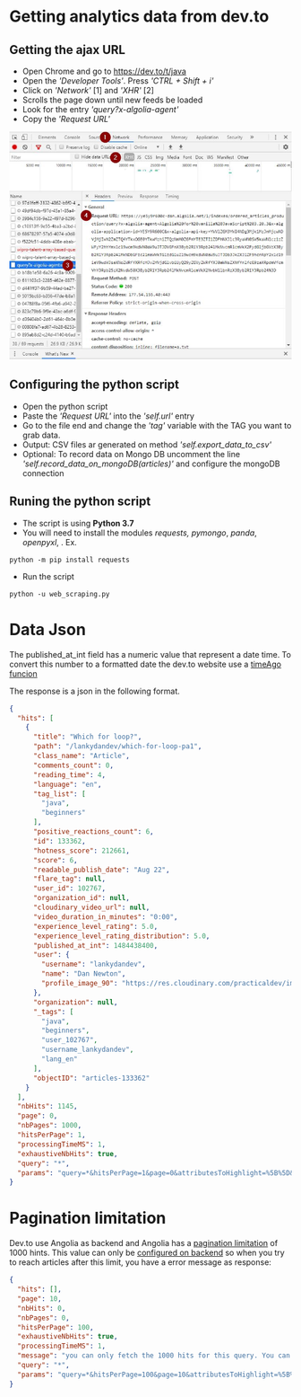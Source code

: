 # Getting analytics data from dev.to 

## Getting the ajax URL 

- Open Chrome and go to https://dev.to/t/java
- Open the _'Developer Tools'_. Press _'CTRL + Shift + i'_ 
- Click on _'Network'_ [1] and _'XHR'_  [2]
- Scrolls the page down until new feeds be loaded
- Look for the entry _'query?x-algolia-agent'_ 
- Copy the _'Request URL'_ 

![screenshot](screenshot.jpg)

## Configuring the python script

- Open the python script
- Paste the _'Request URL'_ into the _'self.url'_ entry
- Go to the file end and change the _'tag'_ variable with the TAG you want to grab data. 
- Output: CSV files ar generated on method _'self.export_data_to_csv'_
- Optional: To record data on Mongo DB uncomment the line _'self.record_data_on_mongoDB(articles)'_ and configure the mongoDB connection

## Runing the python script

- The script is using **Python 3.7**
- You will need to install the modules _requests, pymongo_, _panda_, _openpyxl_, . Ex.
```
python -m pip install requests
```
- Run the script
```
python -u web_scraping.py
```

# Data Json

The published_at_int field has a numeric value that represent a date time. To convert this number to a formatted date the dev.to website use a [timeAgo funcion](https://github.com/thepracticaldev/dev.to/pull/1981/files#diff-ae46909d1fad54dcf15fe8b6d54921ea) 

The response is a json in the following format.
```json
{
  "hits": [
    {
      "title": "Which for loop?",
      "path": "/lankydandev/which-for-loop-pa1",
      "class_name": "Article",
      "comments_count": 0,
      "reading_time": 4,
      "language": "en",
      "tag_list": [
        "java",
        "beginners"
      ],
      "positive_reactions_count": 6,
      "id": 133362,
      "hotness_score": 212661,
      "score": 6,
      "readable_publish_date": "Aug 22",
      "flare_tag": null,
      "user_id": 102767,
      "organization_id": null,
      "cloudinary_video_url": null,
      "video_duration_in_minutes": "0:00",
      "experience_level_rating": 5.0,
      "experience_level_rating_distribution": 5.0,
      "published_at_int": 1484438400,
      "user": {
        "username": "lankydandev",
        "name": "Dan Newton",
        "profile_image_90": "https://res.cloudinary.com/practicaldev/image/fetch/s--JW1F599L--/c_fill,f_auto,fl_progressive,h_90,q_auto,w_90/https://thepracticaldev.s3.amazonaws.com/uploads/user/profile_image/102767/692c9882-8b83-40d9-a76b-becccad91b0b.jpg"
      },
      "organization": null,
      "_tags": [
        "java",
        "beginners",
        "user_102767",
        "username_lankydandev",
        "lang_en"
      ],
      "objectID": "articles-133362"
    }
  ],
  "nbHits": 1145,
  "page": 0,
  "nbPages": 1000,
  "hitsPerPage": 1,
  "processingTimeMS": 1,
  "exhaustiveNbHits": true,
  "query": "*",
  "params": "query=*&hitsPerPage=1&page=0&attributesToHighlight=%5B%5D&tagFilters=%5B%22java%22%5D&restrictIndices=searchables_production%2CTag_production%2Cordered_articles_production%2CClassifiedListing_production%2Cordered_articles_by_published_at_production%2Cordered_articles_by_positive_reactions_count_production%2Cordered_comments_production"
}
```


# Pagination limitation

Dev.to use Angolia as backend and Angolia has a [pagination limitation](https://www.algolia.com/doc/guides/building-search-ui/going-further/backend-search/how-to/pagination/#pagination-limitations) of 1000 hints. This value can only be [configured on backend](https://www.algolia.com/doc/api-reference/api-parameters/paginationLimitedTo/?language=python) so when you try to reach articles after this limit, you have a error message as response:

```json
{
  "hits": [],
  "page": 10,
  "nbHits": 0,
  "nbPages": 0,
  "hitsPerPage": 100,
  "exhaustiveNbHits": true,
  "processingTimeMS": 1,
  "message": "you can only fetch the 1000 hits for this query. You can extend the number of hits returned via the paginationLimitedTo index parameter or use the browse method. You can read our FAQ for more details about browsing: https://www.algolia.com/doc/faq/index-configuration/how-can-i-retrieve-all-the-records-in-my-index",
  "query": "*",
  "params": "query=*&hitsPerPage=100&page=10&attributesToHighlight=%5B%5D&tagFilters=%5B%22java%22%5D&restrictIndices=searchables_production%2CTag_production%2Cordered_articles_production%2CClassifiedListing_production%2Cordered_articles_by_published_at_production%2Cordered_articles_by_positive_reactions_count_production%2Cordered_comments_production"
}
```


